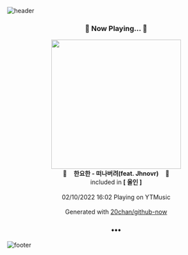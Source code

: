 ![header](https://capsule-render.vercel.app/api?type=wave&height=170&section=header&text=Hi.%20I'm%20SHIFT&fontColor=090707&fontAlignX=45&fontAlignY=65&fontSize=100)

<h3 align="center">🎵 Now Playing... 🎵</h3>
<p align="center">
  <a href="https://music.youtube.com/watch?v=Aa7W6r-4A-g">
    <img width="300" src="https://lh3.googleusercontent.com/A5U3qIwyHH2PEK9rByrmW6uWnKSOjAcho9MCJlE1tbq0NorlulONuxUuYtrQmwbt8OdrtwcLpZ99s0PU">
  </a>
  <br>
  🎵&nbsp&nbsp&nbsp <b>한요한 - 떠나버려(feat. Jhnovr)</b> &nbsp&nbsp&nbsp🎵
  <br>
  included in <b>[ 올인 ]</b>
  
  <br />
  <br />
  02/10/2022 16:02 Playing on YTMusic
  <br />
  <br />
  Generated with <a href="https://github.com/20chan/github-now">20chan/github-now</a>
</p>

<h3 align="center">•••</h3>

![footer](https://capsule-render.vercel.app/api?type=wave&height=150&section=footer)
